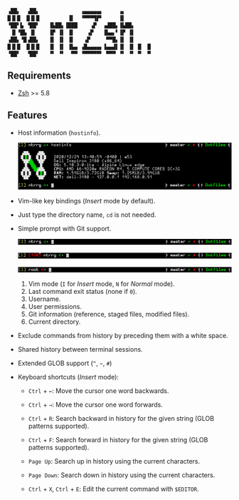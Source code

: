 ```
▗██▖  ▗██▖             ▗▄▄▄▄▄▖     ▗▖
█▐▌█  █▐▌█         ▐▌  ▝▀▀▀▜▛▘     ▐▌
▝██▘▙ ▝██▘   ▐▙██▖▐███    ▗▛  ▗▟██▖▐▙██▖
 ▐▌▝█▙ ▐▌    ▐▛ ▐▌ ▐▌    ▗▛   ▐▙▄▖▘▐▛ ▐▌
▗██▖▝█▗██▖   ▐▌ ▐▌ ▐▌   ▗▛     ▀▀█▖▐▌ ▐▌
█▐▌█  █▐▌█   ▐▌ ▐▌ ▐▙▄ ▗█▄▄▄▄▖▐▄▄▟▌▐▌ ▐▌ █  █
▝██▘  ▝██▘   ▝▘ ▝▘  ▀▀ ▝▀▀▀▀▀▘ ▀▀▀ ▝▘ ▝▘ ▀  ▀
```

## Requirements

* [Zsh](http://zsh.sourceforge.net/) >= 5.8

## Features

* Host information (`hostinfo`).

  <p align="center">
    <img src="screenshots/hostinfo.png"/>
  </p>

* Vim-like key bindings (*Insert* mode by default).

* Just type the directory name, `cd` is not needed.

* Simple prompt with Git support.

  <p align="center">
    <img src="screenshots/prompt-single-user.png"/>
  </p>

  <p align="center">
    <img src="screenshots/prompt-single-user-exit-code.png"/>
  </p>

  <p align="center">
    <img src="screenshots/prompt-super-user.png"/>
  </p>

  1. Vim mode (`I` for *Insert* mode, `N` for *Normal* mode).
  2. Last command exit status (none if `0`).
  3. Username.
  4. User permissions.
  5. Git information (reference, staged files, modified files).
  6. Current directory.

* Exclude commands from history by preceding them with a white space.

* Shared history between terminal sessions.

* Extended GLOB support (`^`, `~`, `#`)

* Keyboard shortcuts (*Insert* mode):

  * `Ctrl` + `←`: Move the cursor one word backwards.
  * `Ctrl` + `→`: Move the cursor one word forwards.

  * `Ctrl` + `R`: Search backward in history for the given string (GLOB
    patterns supported).

  * `Ctrl` + `F`: Search forward in history for the given string (GLOB patterns
    supported).

  * `Page Up`: Search up in history using the current characters.
  * `Page Down`: Search down in history using the current characters.
  * `Ctrl` + `X`, `Ctrl` + `E`: Edit the current command with `$EDITOR`.

